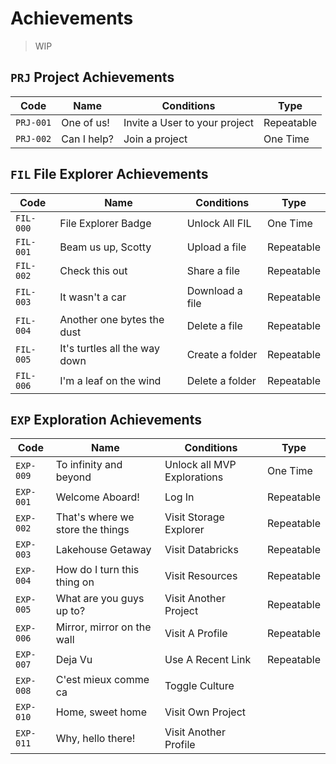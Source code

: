 # Achievements

> WIP

## `PRJ` Project Achievements

| Code      | Name        | Conditions                    | Type       |
| --------- | ----------- | ----------------------------- | ---------- |
| `PRJ-001` | One of us!  | Invite a User to your project | Repeatable |
| `PRJ-002` | Can I help? | Join a project                | One Time   |

## `FIL` File Explorer Achievements

| Code      | Name                          | Conditions      | Type       |
| --------- | ----------------------------- | --------------- | ---------- |
| `FIL-000` | File Explorer Badge           | Unlock All FIL  | One Time   |
| `FIL-001` | Beam us up, Scotty            | Upload a file   | Repeatable |
| `FIL-002` | Check this out                | Share a file    | Repeatable |
| `FIL-003` | It wasn't a car               | Download a file | Repeatable |
| `FIL-004` | Another one bytes the dust    | Delete a file   | Repeatable |
| `FIL-005` | It's turtles all the way down | Create a folder | Repeatable |
| `FIL-006` | I'm a leaf on the wind        | Delete a folder | Repeatable |

## `EXP` Exploration Achievements

| Code      | Name                             | Conditions                  | Type       |
| --------- | -------------------------------- | --------------------------- | ---------- |
| `EXP-009` | To infinity and beyond           | Unlock all MVP Explorations | One Time   |
| `EXP-001` | Welcome Aboard!                  | Log In                      | Repeatable |
| `EXP-002` | That's where we store the things | Visit Storage Explorer      | Repeatable |
| `EXP-003` | Lakehouse Getaway                | Visit Databricks            | Repeatable |
| `EXP-004` | How do I turn this thing on      | Visit Resources             | Repeatable |
| `EXP-005` | What are you guys up to?         | Visit Another Project       | Repeatable |
| `EXP-006` | Mirror, mirror on the wall       | Visit A Profile             | Repeatable |
| `EXP-007` | Deja Vu                          | Use A Recent Link           | Repeatable |
| `EXP-008` | C'est mieux comme ca             | Toggle Culture              |
| `EXP-010` | Home, sweet home                 | Visit Own Project           |
| `EXP-011` | Why, hello there!                | Visit Another Profile       |
